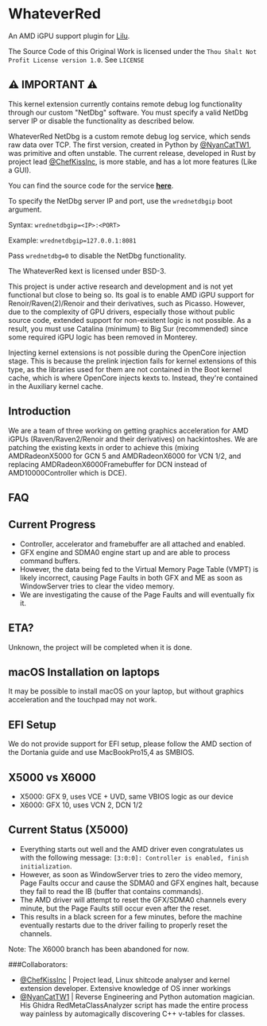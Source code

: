 # WhateverRed

An AMD iGPU support plugin for [Lilu](https://github.com/acidanthera/Lilu).

The Source Code of this Original Work is licensed under the `Thou Shalt Not Profit License version 1.0`. See `LICENSE`

## ⚠️ IMPORTANT ⚠️

This kernel extension currently contains remote debug log functionality through our custom "NetDbg" software. You must specify a valid NetDbg server IP or disable the functionality as described below.

WhateverRed NetDbg is a custom remote debug log service, which sends raw data over TCP. The first version, created in Python by [@NyanCatTW1](https://github.com/NyanCatTW1), was primitive and often unstable. The current release, developed in Rust by project lead [@ChefKissInc](https://github.com/ChefKissInc), is more stable, and has a lot more features (Like a GUI).

You can find the source code for the service **[here](https://chat.openai.com/chat)**.

To specify the NetDbg server IP and port, use the `wrednetdbgip` boot argument.

Syntax: `wrednetdbgip=<IP>:<PORT>`

Example: `wrednetdbgip=127.0.0.1:8081`

Pass `wrednetdbg=0` to disable the NetDbg functionality.

The WhateverRed kext is licensed under BSD-3.

This project is under active research and development and is not yet functional but close to being so. Its goal is to enable AMD iGPU support for Renoir/Raven(2)/Renoir and their derivatives, such as Picasso. However, due to the complexity of GPU drivers, especially those without public source code, extended support for non-existent logic is not possible. As a result, you must use Catalina (minimum) to Big Sur (recommended) since some required iGPU logic has been removed in Monterey.

Injecting kernel extensions is not possible during the OpenCore injection stage. This is because the prelink injection fails for kernel extensions of this type, as the libraries used for them are not contained in the Boot kernel cache, which is where OpenCore injects kexts to. Instead, they're contained in the Auxiliary kernel cache.


## **Introduction**

We are a team of three working on getting graphics acceleration for AMD iGPUs (Raven/Raven2/Renoir and their derivatives) on hackintoshes. We are patching the existing kexts in order to achieve this (mixing AMDRadeonX5000 for GCN 5 and AMDRadeonX6000 for VCN 1/2, and replacing AMDRadeonX6000Framebuffer for DCN instead of AMD10000Controller which is DCE).

## FAQ

## Current Progress

- Controller, accelerator and framebuffer are all attached and enabled.
- GFX engine and SDMA0 engine start up and are able to process command buffers.
- However, the data being fed to the Virtual Memory Page Table (VMPT) is likely incorrect, causing Page Faults in both GFX and ME as soon as WindowServer tries to clear the video memory.
- We are investigating the cause of the Page Faults and will eventually fix it.

## ETA?

Unknown, the project will be completed when it is done.

## macOS Installation on laptops

It may be possible to install macOS on your laptop, but without graphics acceleration and the touchpad may not work.

## **EFI Setup**

We do not provide support for EFI setup, please follow the AMD section of the Dortania guide and use MacBookPro15,4 as SMBIOS.

## **X5000 vs X6000**

- X5000: GFX 9, uses VCE + UVD, same VBIOS logic as our device
- X6000: GFX 10, uses VCN 2, DCN 1/2

## **Current Status (X5000)**

- Everything starts out well and the AMD driver even congratulates us with the following message: `[3:0:0]: Controller is enabled, finish initialization`.
- However, as soon as WindowServer tries to zero the video memory, Page Faults occur and cause the SDMA0 and GFX engines halt, because they fail to read the IB (buffer that contains commands).
- The AMD driver will attempt to reset the GFX/SDMA0 channels every minute, but the Page Faults still occur even after the reset.
- This results in a black screen for a few minutes, before the machine eventually restarts due to the driver failing to properly reset the channels.

Note: The X6000 branch has been abandoned for now.

###Collaborators:

* [@ChefKissInc](https://github.com/ChefKissInc) | Project lead, Linux shitcode analyser and kernel extension developer. Extensive knowledge of OS inner workings
* [@NyanCatTW1](https://github.com/NyanCatTW1) | Reverse Engineering and Python automation magician. His Ghidra RedMetaClassAnalyzer script has made the entire process way painless by automagically discovering C++ v-tables for classes.
